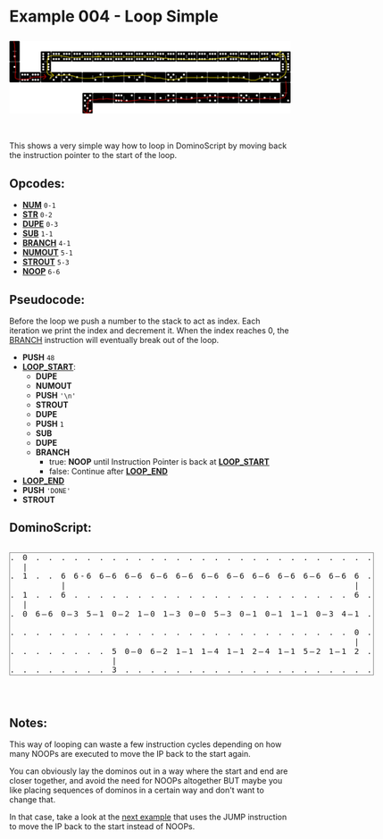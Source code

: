 Example 004 - Loop Simple
=======================================


<img style="margin: 0.5rem 0 2rem;" src="../docs/example-004-flow.png" alt="Dominos" width="700">

This shows a very simple way how to loop in DominoScript by moving back the instruction pointer to the start of the loop.

## Opcodes:
- [**NUM**](../readme.md#num) `0-1`
- [**STR**](../readme.md#str) `0-2`
- [**DUPE**](../readme.md#dupe) `0-3`
- [**SUB**](../readme.md#sub) `1-1`
- [**BRANCH**](../readme.md#branch) `4-1`
- [**NUMOUT**](../readme.md#numout) `5-1`
- [**STROUT**](../readme.md#strout) `5-3`
- [**NOOP**](../readme.md#noop) `6-6`

## Pseudocode:
Before the loop we push a number to the stack to act as index. Each iteration we print the index and decrement it. When the index reaches 0, the [BRANCH](../readme.md#branch) instruction will eventually break out of the loop.
- **PUSH** `48`
- **<ins>LOOP_START</ins>**:
  - **DUPE**
  - **NUMOUT**
  - **PUSH** `'\n'`
  - **STROUT**
  - **DUPE**
  - **PUSH** `1`
  - **SUB**
  - **DUPE**
  - **BRANCH**
    - true: **NOOP** until Instruction Pointer is back at **<ins>LOOP_START</ins>**
    - false: Continue after **<ins>LOOP_END</ins>**
- **<ins>LOOP_END</ins>**
- **PUSH** `'DONE'`
- **STROUT**


## DominoScript:

<pre class="ds">
. 0 . . . . . . . . . . . . . . . . . . . . . . . . . . .
  |                                                      
. 1 . . 6 6-6 6—6 6—6 6—6 6—6 6—6 6—6 6—6 6—6 6—6 6—6 6 .
        |                                             |  
. 1 . . 6 . . . . . . . . . . . . . . . . . . . . . . 6 .
  |                                                      
. 0 6—6 0—3 5—1 0—2 1—0 1—3 0—0 5—3 0—1 0—1 1—1 0—3 4—1 .
                                                         
. . . . . . . . . . . . . . . . . . . . . . . . . . . 0 .
                                                      |  
. . . . . . . . 5 0—0 6—2 1—1 1—4 1—1 2—4 1—1 5—2 1—1 2 .
                |                                        
. . . . . . . . 3 . . . . . . . . . . . . . . . . . . . .
</pre>

## Notes:

This way of looping can waste a few instruction cycles depending on how many NOOPs are executed to move the IP back to the start again.

You can obviously lay the dominos out in a way where the start and end are closer together, and avoid the need for NOOPs altogether BUT maybe you like placing sequences of dominos in a certain way and don't want to change that.

In that case, take a look at the [next example](005_loop_using_jump.md) that uses the JUMP instruction to move the IP back to the start instead of NOOPs.


<style>
  .ds {position: relative;line-height: 1.2;letter-spacing: 3px;border: 1px solid gray;margin-bottom: 2.5rem;display: inline-block;}
</style>
